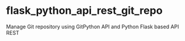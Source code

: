 # flask_python_api_rest_git_repo
Manage Git repository using GitPython API and Python Flask based API REST
